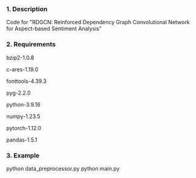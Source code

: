 ### 1. Description
Code for "RDGCN: Reinforced Dependency Graph Convolutional Network for Aspect-based Sentiment Analysis"

### 2. Requirements
bzip2-1.0.8

c-ares-1.19.0

fonttools-4.39.3

pyg-2.2.0

python-3.9.16

numpy-1.23.5

pytorch-1.12.0

pandas-1.5.1

### 3. Example
python data_preprocessor.py
python main.py




<!--
**RDGCN/RDGCN** is a ✨ _special_ ✨ repository because its `README.md` (this file) appears on your GitHub profile.

Here are some ideas to get you started:

- 🔭 I’m currently working on ...
- 🌱 I’m currently learning ...
- 👯 I’m looking to collaborate on ...
- 🤔 I’m looking for help with ...
- 💬 Ask me about ...
- 📫 How to reach me: Encryption
- 😄 Pronouns: RDGCN
- ⚡ Fun fact: python main.py
-->
